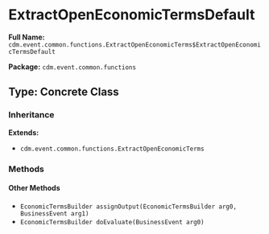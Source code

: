 # ExtractOpenEconomicTermsDefault

**Full Name:** `cdm.event.common.functions.ExtractOpenEconomicTerms$ExtractOpenEconomicTermsDefault`

**Package:** `cdm.event.common.functions`

## Type: Concrete Class

### Inheritance

**Extends:**
- `cdm.event.common.functions.ExtractOpenEconomicTerms`

### Methods

#### Other Methods

- `EconomicTermsBuilder assignOutput(EconomicTermsBuilder arg0, BusinessEvent arg1)`
- `EconomicTermsBuilder doEvaluate(BusinessEvent arg0)`

